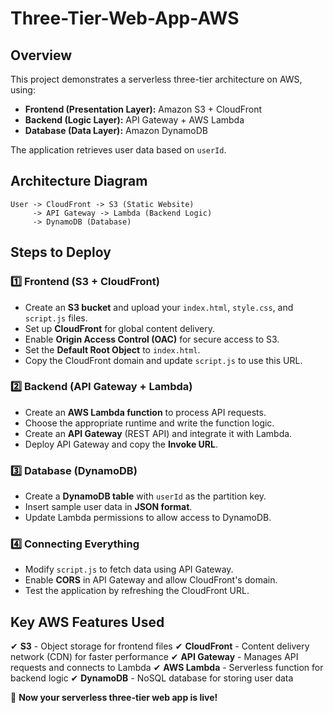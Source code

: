 # Three-Tier-Web-App-AWS


## Overview
This project demonstrates a serverless three-tier architecture on AWS, using:
- **Frontend (Presentation Layer):** Amazon S3 + CloudFront
- **Backend (Logic Layer):** API Gateway + AWS Lambda
- **Database (Data Layer):** Amazon DynamoDB

The application retrieves user data based on `userId`.

## Architecture Diagram
```
User -> CloudFront -> S3 (Static Website)
     -> API Gateway -> Lambda (Backend Logic)
     -> DynamoDB (Database)
```

## Steps to Deploy

### 1️⃣ Frontend (S3 + CloudFront)
- Create an **S3 bucket** and upload your `index.html`, `style.css`, and `script.js` files.
- Set up **CloudFront** for global content delivery.
- Enable **Origin Access Control (OAC)** for secure access to S3.
- Set the **Default Root Object** to `index.html`.
- Copy the CloudFront domain and update `script.js` to use this URL.

### 2️⃣ Backend (API Gateway + Lambda)
- Create an **AWS Lambda function** to process API requests.
- Choose the appropriate runtime and write the function logic.
- Create an **API Gateway** (REST API) and integrate it with Lambda.
- Deploy API Gateway and copy the **Invoke URL**.

### 3️⃣ Database (DynamoDB)
- Create a **DynamoDB table** with `userId` as the partition key.
- Insert sample user data in **JSON format**.
- Update Lambda permissions to allow access to DynamoDB.

### 4️⃣ Connecting Everything
- Modify `script.js` to fetch data using API Gateway.
- Enable **CORS** in API Gateway and allow CloudFront's domain.
- Test the application by refreshing the CloudFront URL.

## Key AWS Features Used
✔ **S3** - Object storage for frontend files
✔ **CloudFront** - Content delivery network (CDN) for faster performance
✔ **API Gateway** - Manages API requests and connects to Lambda
✔ **AWS Lambda** - Serverless function for backend logic
✔ **DynamoDB** - NoSQL database for storing user data

🚀 **Now your serverless three-tier web app is live!**

